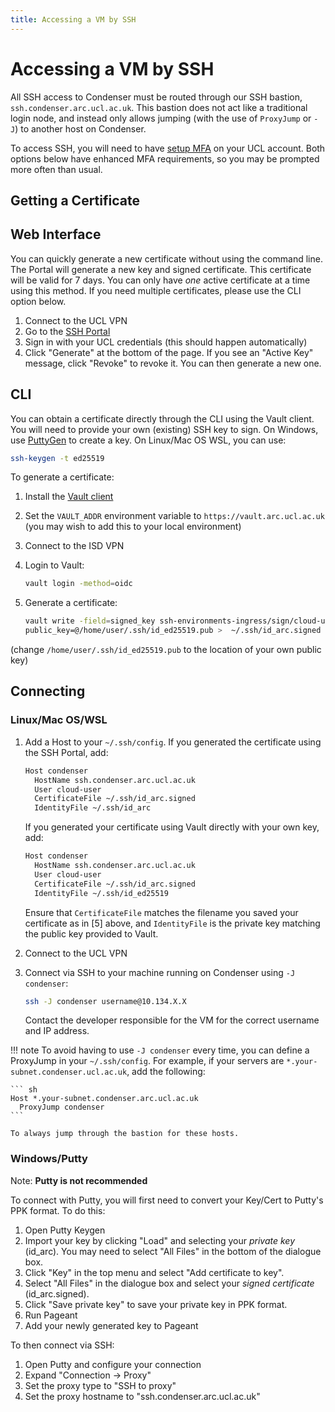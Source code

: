 ```yaml
---
title: Accessing a VM by SSH
---
```


# Accessing a VM by SSH

All SSH access to Condenser must be routed through our SSH bastion,
`ssh.condenser.arc.ucl.ac.uk`. This bastion does not act like a traditional
login node, and instead only allows jumping (with the use of `ProxyJump` or `-J`)
to another host on Condenser.

To access SSH, you will need to have [setup MFA](
https://www.ucl.ac.uk/isd/services/stay-secure/multi-factor-authentication-mfa)
on your UCL account. Both options below have enhanced MFA requirements, so you may
be prompted more often than usual.

## Getting a Certificate

## Web Interface

You can quickly generate a new certificate without using the command line. The
Portal will generate a new key and signed certificate. This certificate will be
valid for 7 days. You can only have *one* active certificate at a time using this
method. If you need multiple certificates, please use the CLI option below.

1. Connect to the UCL VPN
2. Go to the [SSH Portal](https://ssh.condenser.arc.ucl.ac.uk)
3. Sign in with your UCL credentials (this should happen automatically)
4. Click "Generate" at the bottom of the page. If you see an "Active Key" message,
click "Revoke" to revoke it. You can then generate a new one.

## CLI

You can obtain a certificate directly through the CLI using the Vault client.
You will need to provide your own (existing) SSH key to sign. On Windows, use
[PuttyGen](https://www.puttygen.com) to create a key. On Linux/Mac OS WSL,
you can use:

``` sh
ssh-keygen -t ed25519
```

To generate a certificate:

1. Install the [Vault client](
https://developer.hashicorp.com/vault/install?product_intent=vault)
2. Set the `VAULT_ADDR` environment variable to `https://vault.arc.ucl.ac.uk`
(you may wish to add this to your local environment)
3. Connect to the ISD VPN
4. Login to Vault:

   ``` sh
   vault login -method=oidc
   ```

5. Generate a certificate:

   ``` sh
   vault write -field=signed_key ssh-environments-ingress/sign/cloud-user \
   public_key=@/home/user/.ssh/id_ed25519.pub >  ~/.ssh/id_arc.signed
   ```

(change `/home/user/.ssh/id_ed25519.pub` to the location of your own public key)

## Connecting

### Linux/Mac OS/WSL

1. Add a Host to your `~/.ssh/config`. If you generated the certificate using
the SSH Portal, add:

    ``` sh
    Host condenser
      HostName ssh.condenser.arc.ucl.ac.uk
      User cloud-user
      CertificateFile ~/.ssh/id_arc.signed
      IdentityFile ~/.ssh/id_arc
    ```

    If you generated your certificate using Vault directly with your
    own key, add:

    ``` sh
    Host condenser
      HostName ssh.condenser.arc.ucl.ac.uk
      User cloud-user
      CertificateFile ~/.ssh/id_arc.signed
      IdentityFile ~/.ssh/id_ed25519
    ```

    Ensure that `CertificateFile` matches the filename you saved your
    certificate as in [5] above, and `IdentityFile` is the private key matching
    the public key provided to Vault.

2. Connect to the UCL VPN
3. Connect via SSH to your machine running on Condenser using `-J condenser`:

    ``` sh
    ssh -J condenser username@10.134.X.X
    ```

    Contact the developer responsible for the VM for the correct username and IP
    address.

!!! note
    To avoid having to use `-J condenser` every time, you can define a ProxyJump
    in your `~/.ssh/config`. For example, if your servers are `*.your-subnet.condenser.ucl.ac.uk`,
    add the following:

    ``` sh
    Host *.your-subnet.condenser.arc.ucl.ac.uk
      ProxyJump condenser
    ```

    To always jump through the bastion for these hosts.

### Windows/Putty

Note: **Putty is not recommended**

To connect with Putty, you will first need to convert your Key/Cert to Putty's
PPK format. To do this:

1. Open Putty Keygen
2. Import your key by clicking "Load" and selecting your *private key* (id_arc).
You may need to select "All Files" in the bottom of the dialogue box.
3. Click "Key" in the top menu and select "Add certificate to key".
4. Select "All Files" in the dialogue box and select your *signed certificate*
(id_arc.signed).
5. Click "Save private key" to save your private key in PPK format.
6. Run Pageant
7. Add your newly generated key to Pageant

To then connect via SSH:

1. Open Putty and configure your connection
2. Expand "Connection -> Proxy"
3. Set the proxy type to "SSH to proxy"
4. Set the proxy hostname to "ssh.condenser.arc.ucl.ac.uk"

